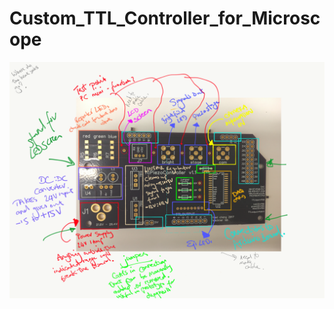 # Custom_TTL_Controller_for_Microscope

<img src="https://raw.githubusercontent.com/mariavmukhina/Custom_TTL_Controller_for_Microscope/main/images/IMG_0048.PNG?raw=true">  
